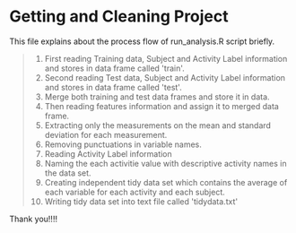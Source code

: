 Getting and Cleaning Project
============================

This file explains about the process flow of run_analysis.R script briefly.

>1. First reading Training data, Subject and Activity Label information and stores in data frame called 'train'.
>2. Second reading Test data, Subject and Activity Label information and stores in data frame called 'test'.
>3. Merge both training and test data frames and store it in data.
>4. Then reading features information and assign it to merged data frame.
>5. Extracting only the measurements on the mean and standard deviation for each measurement.
>6. Removing punctuations in variable names.
>7. Reading Activity Label information
>8. Naming the each activitie value with descriptive activity names in the data set.
>9. Creating independent tidy data set which contains the average of each variable for each activity and each subject.
>10. Writing tidy data set into text file called 'tidydata.txt'


Thank you!!!!

